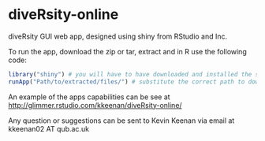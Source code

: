 diveRsity-online
================

diveRsity GUI web app, designed using shiny from RStudio and Inc.

To run the app, download the zip or tar, extract and in R use the following code:


```R
library("shiny") # you will have to have downloaded and installed the shiny package
runApp("Path/to/extracted/files/") # substitute the correct path to downloaded files
```

An example of the apps capabilities can be see at http://glimmer.rstudio.com/kkeenan/diveRsity-online/

Any question or suggestions can be sent to Kevin Keenan via email at kkeenan02 AT qub.ac.uk

